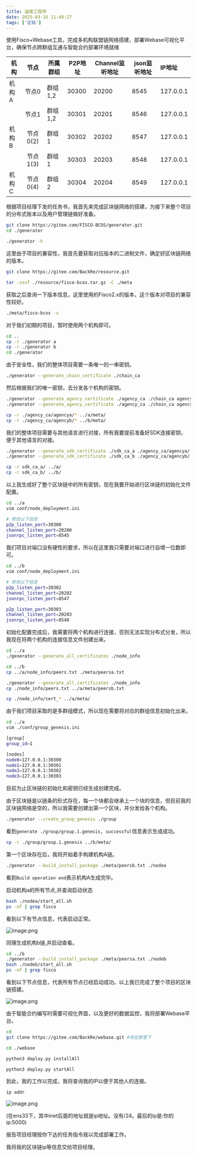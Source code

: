 ```yaml
---
title: 运维工程师
date: 2025-03-16 11:49:27
tags: ['定稿']
---
```


使用Fisco+Webase工具，完成多机构联盟链网络搭建，部署Webase可视化平台，确保节点跨群组互通与智能合约部署环境就绪  

| 机构  |   节点   | 所属群组 | P2P地址 | Channel监听地址 | json监听地址 | IP地址    |
| ----- | :------: | -------- | ------- | --------------- | ------------ | :-------- |
| 机构A |  节点0   | 群组1,2  | 30300   | 20200           | 8545         | 127.0.0.1 |
|       |  节点1   | 群组1,2  | 30301   | 20201           | 8546         | 127.0.0.1 |
| 机构B | 节点0(2) | 群组1    | 30302   | 20202           | 8547         | 127.0.0.1 |
|       | 节点1(3) | 群组1    | 30303   | 20203           | 8548         | 127.0.0.1 |
| 机构C | 节点0(4) | 群组2    | 30304   | 20204           | 8549         | 127.0.0.1 |

根据项目经理下发的任务书，我首先来完成区块链网络的搭建，为接下来整个项目的分布式账本以及用户管理链做好准备。

```sh
git clone https://gitee.com/FISCO-BCOS/generator.git
cd ./generator
```

```sh
./generator -h
```

这里由于项目的兼容性，我首先要获取对应版本的二进制文件，确定好区块链网络的版本。

```sh
git clone https://gitee.com/BackRe/resource.git
```

```sh
tar -zxvf ./resource/fisco-bcos.tar.gz -C ./meta
```
获取之后查询一下版本信息，这里使用的Fisco2.x的版本，这个版本对项目的兼容性较好。
```sh
./meta/fisco-bcos -v
```

对于我们初期的项目，暂时使用两个机构即可。

```sh
cd ..
cp -r ./generator a
cp -r ./generator b
cd ./generator
```

由于安全性，我们的整体项目需要一条唯一的一串密钥。

```sh
./generator --generate_chain_certificate ./chain_ca
```

然后根据我们的唯一密钥，去分发各个机构的密钥。

```sh
./generator --generate_agency_certificate ./agency_ca ./chain_ca agencya
./generator --generate_agency_certificate ./agency_ca ./chain_ca agencyb
```

```sh
cp -r ./agency_ca/agencya/* ../a/meta/
cp -r ./agency_ca/agencyb/* ../b/meta/
```

我们的整体项目需要与其他语言进行对接，所有我要提前准备好SDK连接密钥，便于其他语言的对接。

```sh
./generator --generate_sdk_certificate ./sdk_ca_a ./agency_ca/agencya/
./generator --generate_sdk_certificate ./sdk_ca_b ./agency_ca/agencyb/
```

```sh
cp -r sdk_ca_a/ ../a/
cp -r sdk_ca_b/ ../b/
```

以上我生成好了整个区块链中的所有密钥，现在我要开始进行区块链的初始化文件配置。

```sh
cd ../a
vim conf/node_deployment.ini
```

```sh
# 修改以下信息
p2p_listen_port=30300
channel_listen_port=20200
jsonrpc_listen_port=8545
```
我们项目对端口没有硬性的要求，所以在这里我只需要对端口进行自增一位数即可。
```sh
cd ../b
vim conf/node_deployment.ini
```

```sh
# 修改以下信息
p2p_listen_port=30302
channel_listen_port=20202
jsonrpc_listen_port=8547

p2p_listen_port=30303
channel_listen_port=20203
jsonrpc_listen_port=8548
```

初始化配置完成后，我需要将两个机构进行连接，否则无法实现分布式分发，所以我现在将两个机构的连接信息文件创建出来。

```sh
cd ../a
./generator --generate_all_certificates ./node_info
```

```sh
cd ../b
cp ../a/node_info/peers.txt ./meta/peersa.txt
```

```sh
./generator --generate_all_certificates ./node_info
cp ./node_info/peers.txt ../a/meta/peersb.txt
```

```sh
cp ./node_info/cert_* ../a/meta/
```

由于我们项目采取的是多群组模式，所以现在需要将对应的群组信息初始化出来。

```sh
cd ../a
vim ./conf/group_genesis.ini
```

```sh
[group]
group_id=1

[nodes]
node0=127.0.0.1:30300
node1=127.0.0.1:30301
node2=127.0.0.1:30302
node3=127.0.0.1:30303
```

目前为止区块链的初始化和密钥已经生成创建完成。

由于区块链是以链条的形式存在，每一个块都会继承上一个块的信息，但目前我的区块链网络是空的，所以我需要创建出第一个区块，并分发给各个机构。

```sh
./generator --create_group_genesis ./group
```

看到`generate ./group/group.1.genesis, successful`信息表示生成成功。

```sh
cp -r ./group/group.1.genesis ../b/meta/
```

第一个区块存在后，我将开始着手构建机构A链。

```sh
./generator --build_install_package ./meta/peersb.txt ./nodea
```

看到`Build operation end`表示机构A生成完毕。

启动机构a的所有节点,并查询启动状态

```sh
bash ./nodea/start_all.sh
ps -ef | grep fisco
```

看到以下有节点信息，代表启动正常。

![image.png](https://s2.loli.net/2025/03/16/ZEheYOJPksFplvH.png)

同理生成机构b链,并启动查看。

```sh
cd ../b
./generator --build_install_package ./meta/peersa.txt ./nodeb
bash ./nodeb/start_all.sh
ps -ef | grep fisco
```

看到以下节点信息，代表所有节点已经启动成功。以上我已完成了整个项目的区块链搭建。

![image.png](https://s2.loli.net/2025/03/16/DF5R6fXMKVdhygA.png)

由于智能合约编写时需要可视化界面，以及更好的数据监控，我将部署Webase平台。

```sh
cd
git clone https://gitee.com/BackRe/webase.git #现在群里下
```

```sh
cd ./webase
```

```sh
python3 deploy.py installAll
```

```sh
python3 deploy.py startAll
```

到此，我的工作以完成，我将查询我的IP以便于其他人的连接。

```sh
ip addr
```

![image.png](https://s2.loli.net/2025/03/16/pjxWRJ2Fcesiar3.png)

(在ens33下，其中inet后面的地址就是ip地址。没有/24。最后的ip是:你的ip:5000)

报告项目经理按你下达的任务指令我以完成部署工作。

我将我的区块链ip等信息交给项目经理。

